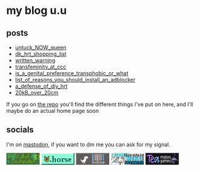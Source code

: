 # my blog u.u

## posts
- [untuck_NOW_queen](untuck_NOW_queen)
- [dk_hrt_shopping_list](dk_hrt_shopping_list)
- [written_warning](written_warning)
- [transfeminity_at_ccc](transfeminity_at_ccc)
- [is_a_genital_preference_transphobic_or_what](is_a_genital_preference_transphobic_or_what)
- [list_of_reasons_you_should_install_an_adblocker](list_of_reasons_you_should_install_an_adblocker)
- [a_defense_of_diy_hrt](a_defense_of_diy_hrt)
- [20kB_over_20cm](20kB_over_20cm)

If you go on [the repo](https://github.com/FuzzyLitchi/FuzzyLitchi.github.io) you'll find the different things I've put on here, and I'll maybe do an actual home page soon

## socials

I'm on [mastodon](https://queer.party/@polly), if you want to dm me you can ask for my signal.

[![blog.polly.computer](88x31/blog.polly.computer.png)](https://blog.polly.computer)
[![lyra.horse](88x31/lyra.horse.png)](https://lyra.horse)
[![hexadecimaldinosaur.com](88x31/hexadecimaldinosaur.com.png)](https://hexadecimaldinosaur.com)
![this site is miku approved](88x31/miku.gif)
[![teamakes.games](88x31/teamakes.games.gif)](https://teamakes.games)
